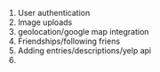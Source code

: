 1. User authentication
2. Image uploads
3. geolocation/google map integration
4. Friendships/following friens
5. Adding entries/descriptions/yelp api
6. 
